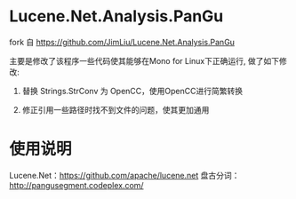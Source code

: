 Lucene.Net.Analysis.PanGu
=========================
fork 自 https://github.com/JimLiu/Lucene.Net.Analysis.PanGu 

主要是修改了该程序一些代码使其能够在Mono for Linux下正确运行, 做了如下修改:

1. 替换 Strings.StrConv 为 OpenCC，使用OpenCC进行简繁转换

2. 修正引用一些路径时找不到文件的问题，使其更加通用


使用说明
=========================

Lucene.Net：https://github.com/apache/lucene.net
盘古分词：http://pangusegment.codeplex.com/ 
